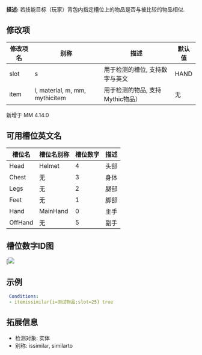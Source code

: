 **描述:** 若技能目标（玩家）背包内指定槽位上的物品是否与被比较的物品相似.

修改项
---

| 修改项名  | 别称           | 描述                      | 默认值 |
| --------- | -------------- | ------------------------- | --- |
| slot | s | 用于检测的槽位, 支持数字与英文 | HAND |
| item | i, material, m, mm, mythicitem | 用于检测的物品, 支持Mythic物品） | 无 |

新增于 MM 4.14.0

可用槽位英文名
---

| 槽位名    | 槽位名别称 | 槽位数字 | 描述                                                                                                 |
|---------| - | - | ----
| Head    | Helmet | 4 |  头部 |
| Chest   | 无 | 3 | 身体 |
| Legs    | 无 | 2 | 腿部 |
| Feet    | 无 | 1 | 脚部 |
| Hand    | MainHand | 0 | 主手 |
| OffHand | 无 | 5 | 副手 |

槽位数字ID图
---

[![](https://i.ibb.co/p0C9m88/u-1608297699-3723010909-fm-253-fmt-auto-app-138-f-JPEG-webp.jpg)

示例
---

```yaml
 Conditions:
 - itemissimilar{i=测试物品;slot=25} true
```

拓展信息
---

- 检测对象: 实体
- 别称: issimilar, similarto